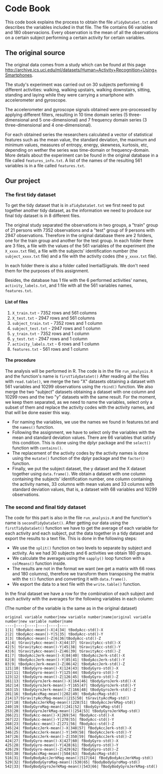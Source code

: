 Code Book
==========

This code book explains the process to obtain the file ```aTidyDataSet.txt``` and describes the variables included in that file. The file contains 66 variables and 180 observacions. Every observation is the mean of all the observations on a certain subject performing a certain activity for certain variables.
## The original source
The original data comes from a study which can be found at this page http://archive.ics.uci.edu/ml/datasets/Human+Activity+Recognition+Using+Smartphones.

The  study's experiment was carried out on 30 subjects performing 6 different activities: walking, walking upstairs, walking downstairs, sitting, standing and laying while they were carrying a smartphone with accelerometer and gyroscope.

The accelerometer and gyroscope signals obtained were pre-processed by applying different filters, resulting in 10 time domain series (5 three-dimensional and 5 one-dimensional) and 7 frequency domain series (3 three-dimensional and 4 one-dimensional).

For each obtained series the researchers calculated a vector of statistical features such as the mean
value, the standard deviation, the maximum and minimum values, measures of entropy, energy, skewness,
kurtosis, etc, depending on wether the series was time-domain or frequency-domain. More details about the
experiment can be found in the original database in a file called ```features_info.txt```. A list of the names of the resulting 561 variables is in a file called ```features.txt```.

## Our project
### The first tidy dataset
To get the tidy dataset that is in ```aTidyDataSet.txt``` we first need to put together another tidy dataset, as the information we need to produce our final tidy dataset is in 8 different files.

The original study separated the observations in two groups, a "train" group of 21 persons with 7352 observations and a "test" group of 9 persons with 2947 observations. Therefore in the original database there are 2 folders, one for the train group and another for the test group. In each folder there are 3 files, a file with the values of the 561 variables of the experiment (the ```X_xxxx.txt``` file), a file with the subjects' identification number (the ```subject_xxxx.txt``` file) and a file with the activity codes (the ```y_xxxx.txt``` file).

In each folder there is also a folder called InertialSignals. We don't need them for the purposes of this assignment.

Besides, the database has 1 file with the 6 performed activities' names, ```activity_labels.txt```, and 1 file with all the 561 variables names, ```features.txt```.

#### List of files
1. ```X_train.txt``` - 7352 rows and 561 columns
2. ```X_test.txt``` - 2947 rows and 561 columns
3. ```subject_train.txt``` - 7352 rows and 1 column
4. ```subject_test.txt``` - 2947 rows and 1 column
5. ```y_train.txt``` - 7352 rows and 1 column
6. ```y_test.txt``` - 2947 rows and 1 column
7. ```activity_labels.txt``` - 6 rows and 1 column
8. ```features.txt``` - 561 rows and 1 column

#### The procedure
The analysis will be performed in R. The code is in the file ```run_analysis.R``` and the function's name is ```firstTidyDataSet()```
After reading all the files with ```read.table()```, we merge the two "X" datasets obtaining a dataset with 561 variables and 10299 observations using the ```rbind()``` function. We also merge the two "subject" datasets obtaining a dataset with one column and 10299 rows and the two "y" datasets with the same result.
For the moment, we keep them separated, as we need to name the variables, select only a subset of them and replace the activity codes with the activity names, and that will be done easier this way.
* For naming the variables, we use the names we found in features.txt and the ```names()``` function.
* Following the assignment, we have to select only the variables with the mean and standard deviation values. There are 66 variables that satisfy this condition.
This is done using the dplyr package and the ```select()``` function with ```contains()```.
* The replacement of the activity codes by the activity names is done using the ```mutate()``` function of the dplyr package and the ```factor()``` function.
* Finally, we put the subject dataset, the y dataset and the X dataset together using ```data.frame()```. We obtain a dataset with one column containing the subjects' identification number, one column containing the activity names, 33 columns with mean values and 33 columns with standard deviation values, that is, a dataset with 68 variables and 10299 observations.

### The second and final tidy dataset
The code for this part is also in the file ```run_analysis.R``` and the function's name is ```secondTidyDataSet()```.
After getting our data using the ```firstTidyDataSet()``` function we have to get the average of each variable for each activity and each subject, put the data together in a tidy dataset and export the results to a text file. This is done in the following steps:
* We use the ```split()``` function on two levels to separate by subject and activity. As we had 30 subjects and 6 activities we obtain 180 groups.
* We calculate the averages using the ```sapply()``` loop function with a ```colMeans()``` function inside.
* The results are not in the format we want (we get a matrix with 66 rows and 180 columns), therefore we transform them transposing the matrix with the ```t()``` function and converting it with ```data.frame()```.
* We export the data to a text file with the ```write.table()``` function.

In the final dataset we have a row for the combination of each subject and each activity with the averages for the following variables in each column:

(The number of the variable is the same as in the original dataset)
```
original variable number|new variable number|name|original variable number|new variable number|name
----|----|----|----|----|----
1|1| tBodyAcc-mean()-X|4|34| tBodyAcc-std()-X
2|2| tBodyAcc-mean()-Y|5|35| tBodyAcc-std()-Y
3|3| tBodyAcc-mean()-Z|6|36|tBodyAcc-std()-Z
41|4| tGravityAcc-mean()-X|44|37| tGravityAcc-std()-X
42|5| tGravityAcc-mean()-Y|45|38| tGravityAcc-std()-Y
43|6| tGravityAcc-mean()-Z|46|39| tGravityAcc-std()-Z
81|7| tBodyAccJerk-mean()-X|84|40| tBodyAccJerk-std()-X
82|8| tBodyAccJerk-mean()-Y|85|41| tBodyAccJerk-std()-Y
83|9| tBodyAccJerk-mean()-Z|86|42| tBodyAccJerk-std()-Z
121|10| tBodyGyro-mean()-X|124|43| tBodyGyro-std()-X
122|11| tBodyGyro-mean()-Y|125|44| tBodyGyro-std()-Y
123|12| tBodyGyro-mean()-Z|126|45| tBodyGyro-std()-Z
161|13| tBodyGyroJerk-mean()-X|164|46| tBodyGyroJerk-std()-X
162|14| tBodyGyroJerk-mean()-Y|165|47| tBodyGyroJerk-std()-Y
163|15| tBodyGyroJerk-mean()-Z|166|48| tBodyGyroJerk-std()-Z
201|16| tBodyAccMag-mean()|202|49| tBodyAccMag-std()
214|17|tGravityAccMag-mean()|215|50| tGravityAccMag-std()
227|18| tBodyAccJerkMag-mean()|228|51| tBodyAccJerkMag-std()
240|19| tBodyGyroMag-mean()|241|52| tBodyGyroMag-std()
253|20| tBodyGyroJerkMag-mean()|254|53| tBodyGyroJerkMag-std()
266|21| fBodyAcc-mean()-X|269|54| fBodyAcc-std()-X
267|22| fBodyAcc-mean()-Y|270|55| fBodyAcc-std()-Y
268|23| fBodyAcc-mean()-Z|271|56| fBodyAcc-std()-Z
345|24| fBodyAccJerk-mean()-X|348|57| fBodyAccJerk-std()-X
346|25| fBodyAccJerk-mean()-Y|349|58| fBodyAccJerk-std()-Y
347|26| fBodyAccJerk-mean()-Z|350|59| fBodyAccJerk-std()-Z
424|27| fBodyGyro-mean()-X|427|60| fBodyGyro-std()-X
425|28| fBodyGyro-mean()-Y|428|61| fBodyGyro-std()-Y
426|29| fBodyGyro-mean()-Z|429|62| fBodyGyro-std()-Z
503|30| fBodyAccMag-mean()|504|63| fBodyAccMag-std()
516|31| fBodyBodyAccJerkMag-mean()|517|64| fBodyBodyAccJerkMag-std()
529|32| fBodyBodyGyroMag-mean()|530|65| fBodyBodyGyroMag-std()
542|33| fBodyBodyGyroJerkMag-mean()|543|66| fBodyBodyGyroJerkMag-std()
```



